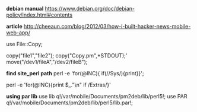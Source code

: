 **debian manual**
https://www.debian.org/doc/debian-policy/index.html#contents

**article**
http://cheeaun.com/blog/2012/03/how-i-built-hacker-news-mobile-web-app/

use File::Copy;

copy("file1","file2");
copy("Copy.pm",\*STDOUT);'
move("/dev1/fileA","/dev2/fileB");

**find site_perl path**
perl -e 'for(@INC){ if(/\/Sys/){print}}';

perl -e 'for(@INC){print $_."\n" if /Extras/}'

**using par lib**
use lib q!/var/mobile/Documents/pm2deb/lib/perl5!;
use PAR q!/var/mobile/Documents/pm2deb/lib/perl5/lib.par!;



